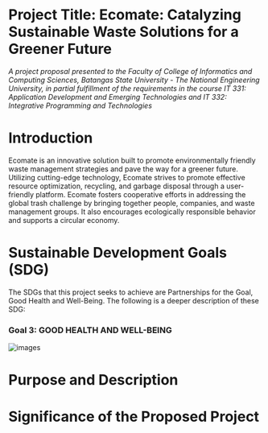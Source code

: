 # Project Title: Ecomate: Catalyzing Sustainable Waste Solutions for a Greener Future
*A project proposal presented to the Faculty of College of Informatics and Computing Sciences, Batangas State University - The National Engineering University, in partial fulfillment of the requirements in the course IT 331: Application Development and Emerging Technologies and IT 332: Integrative Programming and Technologies*

# Introduction

Ecomate is an innovative solution built to promote environmentally friendly waste management strategies and pave the way for a greener future. Utilizing cutting-edge technology, Ecomate strives to promote effective resource optimization, recycling, and garbage disposal through a user-friendly platform. 
Ecomate fosters cooperative efforts in addressing the global trash challenge by bringing together people, companies, and waste management groups. It also encourages ecologically responsible behavior and supports a circular economy.

# Sustainable Development Goals (SDG)
The SDGs that this project seeks to achieve are Partnerships for the Goal, Good Health and Well-Being. The following is a deeper description of these SDG:

<h3>Goal 3: GOOD HEALTH AND WELL-BEING</h3>

![images](https://github.com/eynjiljoy/IT331_IT332_Final_Project/assets/113650068/f53e5d1a-9ec3-46f9-8a09-12c250557f29)

# Purpose and Description

# Significance of the Proposed Project
